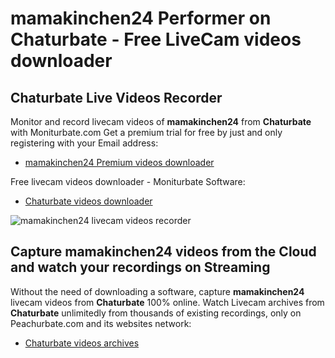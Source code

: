 # mamakinchen24 Performer on Chaturbate - Free LiveCam videos downloader

## Chaturbate Live Videos Recorder

Monitor and record livecam videos of **mamakinchen24** from **Chaturbate** with Moniturbate.com
Get a premium trial for free by just and only registering with your Email address:
* [mamakinchen24 Premium videos downloader](https://moniturbate.com/request-demo-licence-key.html)

Free livecam videos downloader - Moniturbate Software:
* [Chaturbate videos downloader](https://moniturbate.com/moniturbate-download-software.html)

![mamakinchen24 livecam videos recorder](https://peachurnet.com/templates/moniturbate-software.png)


## Capture mamakinchen24 videos from the Cloud and watch your recordings on Streaming

Without the need of downloading a software, capture **mamakinchen24** livecam videos from **Chaturbate** 100% online.
Watch Livecam archives from **Chaturbate** unlimitedly from thousands of existing recordings, only on Peachurbate.com and its websites network:
* [Chaturbate videos archives](https://peachurnet.com/)